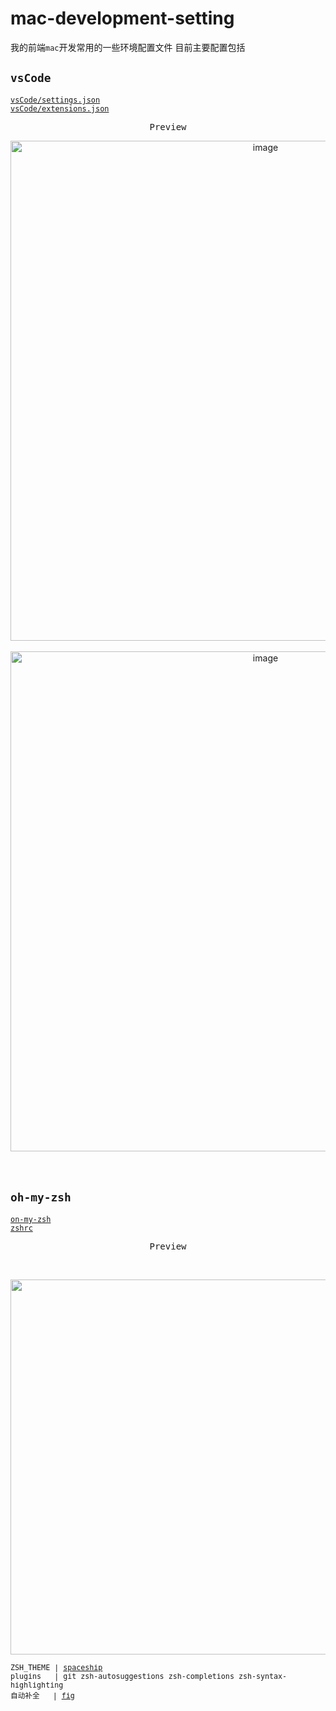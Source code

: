# mac-development-setting
我的前端`mac`开发常用的一些环境配置文件 目前主要配置包括
## `vsCode`

[`vsCode/settings.json`](https://github.com/wakaka378/mac-development-setting/blob/main/vsCode/setting.json)<br>
[`vsCode/extensions.json`](https://github.com/wakaka378/mac-development-setting/blob/main/vsCode/extensions.json)
<p align="center"><samp>Preview</samp></p>

<p align="center">
<img width="800" alt="image" src="https://user-images.githubusercontent.com/46524158/164018236-03572d30-db19-4027-98f0-06fd65caac8e.png">

<br/>
<br/>


<img width="800" alt="image" src="https://user-images.githubusercontent.com/46524158/164017576-102e9413-9667-4e71-a5a8-8add53405f27.png">
<br/>
<br/>


<br>
  


## `oh-my-zsh`
   [`on-my-zsh`](https://github.com/wakaka378/mac-development-setting/blob/main/ohMyZsh/ohMyZsh.json)<br/>
   [`zshrc`](https://github.com/wakaka378/mac-development-setting/blob/main/ohMyZsh/.zshrc)
  <p align="center"><samp>Preview</samp></p>
  <br/>
  
  <p align="center">
  <img width="600 alt="image" src="https://user-images.githubusercontent.com/46524158/164021297-5de58e57-e451-4b76-8c19-201f3136c6ac.gif">
                                                                                                                                                                                                                                                                   
<sub><samp> ZSH_THEME | [spaceship](https://github.com/spaceship-prompt/spaceship-prompt) <br/> plugins &nbsp;&nbsp;| git zsh-autosuggestions  zsh-completions zsh-syntax-highlighting <br> 自动补全 &nbsp;&nbsp;| [fig](https://github.com/withfig/autocomplete)</samp></sub>                                    
                                            

